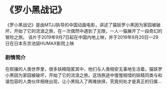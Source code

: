 # 《罗小黑战记》

《罗小黑战记》是由MTJJ执导的中国动画电影，讲述了猫妖罗小黑因为家园被破坏，开始了它的流浪之旅，在一次偶然中遇到了无限，一人一猫展开了一段奇幻的冒险之旅。
该片于2019年9月7日起在中国内地上映，并于2019年9月20日—29日在日本东京池袋HUMAX影院上映

### 剧情简介

在熙攘的人类世界里，很多妖精隐匿其中，他们与人类相安无事地生活着。猫妖罗小黑因为家园被破坏，开始了它的流浪之旅。这场旅途中惺惺相惜的妖精同类与和谐包容的人类伙伴相继出现，让小黑陷入了两难抉择，究竟何处才是真正的归属...
